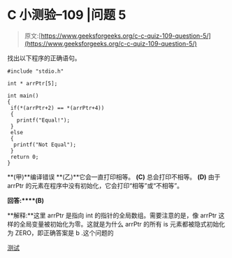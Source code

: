 # C 小测验–109 |问题 5

> 原文:[https://www.geeksforgeeks.org/c-c-quiz-109-question-5/](https://www.geeksforgeeks.org/c-c-quiz-109-question-5/)

找出以下程序的正确语句。

```
#include "stdio.h"

int * arrPtr[5];

int main()
{
 if(*(arrPtr+2) == *(arrPtr+4))
 {
   printf("Equal!");
 }
 else
 {
  printf("Not Equal");
 }
 return 0;
}
```

**(甲)**编译错误
**(乙)**它会一直打印相等。
**(C)** 总会打印不相等。
**(D)** 由于 arrPtr 的元素在程序中没有初始化，它会打印“相等”或“不相等”。

**回答:****(B)**

**解释:**这里 arrPtr 是指向 int 的指针的全局数组。需要注意的是，像 arrPtr 这样的全局变量被初始化为零。这就是为什么 arrPtr 的所有 is 元素都被隐式初始化为 ZERO，即正确答案是 b .这个问题的

[测试](https://www.geeksforgeeks.org/c-quiz-109-gq/)